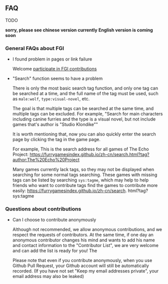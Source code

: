 ## FAQ

TODO

**sorry, please see chinese version currently**
**English version is coming soon**

### General FAQs about FGI

- I found problem in pages or link failure

	Welcome [participate in FGI contributions](https://github.com/FurryGamesIndex/games/blob/master/doc/Contribute.en.md)

- "Search" function seems to have a problem

	There is only the most basic search tag function, and only one tag can be searched at a time, and the full name of the tag must be used, such as `male:wolf`, `type:visual-novel`, etc.

	The goal is that multiple tags can be searched at the same time, and multiple tags can be excluded. For example, "Search for main characters including canine furries and the type is a visual novel, but not include games that's author is "Studio Klondike""

	It is worth mentioning that, now you can also quickly enter the search page by clicking the tag in the game page.

	For example, This is the search address for all games of The Echo Project: https://furrygamesindex.github.io/zh-cn/search.html?tag?author:The%20Echo%20Project

	Many games currently lack tags, so they may not be displayed when searching for some normal tags searching. These games with missing tags can be listed by searching `sys:tagme`, which may help to help friends who want to contribute tags find the games to contribute more easily: https://furrygamesindex.github.io/zh-cn/search. html?tag?sys:tagme

### Questions about contributions

- Can I choose to contribute anonymously

	Although not recommended, we allow anonymous contributions, and we respect the requests of contributors. At the same time, if one day an anonymous contributor changes his mind and wants to add his name and contact information to the "Contributor List", we are very welcome and can add the list is ready for you!
The

	Please note that even if you contribute anonymously, when you use Github Pull Request, your Github account will still be automatically recorded. (If you have not set "Keep my email addresses private", your email address may also be leaked)
